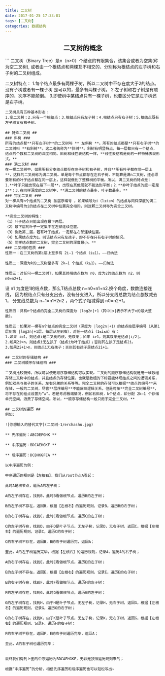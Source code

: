 ```yaml
---
title: 二叉树
date: 2017-01-25 17:33:01
tags: [二叉树]
categories: 数据结构
---
```

<center> 

## 二叉树的概念 ## 
</center>
<!-- more -->
```
二叉树（Binary Tree）是n（n≥0）个结点的有限集合，该集合或者为空集(称为空二叉树),
或者由一个根结点和两棵互不相交的、分别称为根结点的左子树和右子树的二叉树组成。

二叉树特点：
1.每个结点最多有两棵子树，所以二叉树中不存在度大于2的结点。没有子树或者有一棵子树
  是可以的，最多有两棵子树。
2.左子树和右子树是有顺序的，次序不能颠倒。
3.即使树中某结点只有一棵子树，也要区分它是左子树还是右子树。
```
二叉树具有五种基本形态：
1.空二叉树；2.只有一个根结点；3.根结点只有左子树；4.根结点只有右子树；5.根结点既有左子树又有右子树。

## 特殊二叉树 ##
### 斜树 ###
所有的结点都**只有左子树**的二叉树叫 ** 左斜树 **。所有的结点都是**只有右子树**的二叉树叫 **右斜树**。这二者统称为**斜树**。斜树有明显特点，每一层都只有一个结点，结点的个数和二叉树的深度相同。斜树和线性表结构一样，**线性表结构是树的一种特殊表现形式。**
### 满二叉树 ###
在一棵二叉树中，如果所有分支结点都存在左子树和右子树，并且**所有叶子都在同一层上**，这样的二叉树称为满二叉树。单是每个节点都存在左右子树，不能算是满n二叉树，还必须要所有的叶子结点都在同一层上，这样就做到了整棵树的平衡。所以，满二叉树的特点是：1.**叶子只能出现在最下一层**，出现在其他层就不能达到平衡；2.**非叶子结点的度一定是2**；3.在同样深度的二叉树中，**满二叉树的结点最多，叶子数最多。**
### 完全二叉树 ###
对一棵具有n个结点的二叉树 按层序编号 ，如果编号为i（1≤i≤n）的结点与同样深度的满二叉树中编号为i的结点在二叉树中位置完全相同，则这颗二叉树称为完全二叉树。

**完全二叉树的特性：
（1）叶子结点只能出现在最下两层。
（2）最下层的叶子一定集中在左部连续位置。
（3）倒数第二层，若有叶子结点，一定都在右部连续位置。
（4）如果结点度为1，则该结点只有左孩子，即不存在只有右子树的情况。
（5）同样结点数的二叉树，完全二叉树的深度最小。**
### 二叉树的性质 ###
性质一：在二叉树的第i层上至多有 2i−1 个结点（i≥1）。—–归纳法

性质二：深度为k的二叉树至多有 2k−1 个结点（k≥1）。—–归纳法

性质三：对任何一棵二叉树T，如果其终端结点数为 n0，度为2的结点数为 n2，则 n0=n2+1。
```
设 n1 为度是1的结点数，那么T结点总数 n=n0+n1+n2.换个角度，数数连接连线，
因为根结点只有分支出去，没有分支进入，所以分支线总数为结点总数减去1，
分支线总数为 n−1=n1+2n2 ，两个式子相减得到 n0=n2+1。
```
性质四：具有n个结点的完全二叉树的深度为 |log2n|+1（其中|x|表示不大于x的最大整数）。

性质五：如果对一棵有n个结点的完全二叉树（深度为 |log2n|+1）的结点按层序编号（从第1层到第 |log2n|+1层，每层从左到右），对任一结点i（1≤i≤n）有：
1.如果 i=1，则结点i是二叉树的根，无双亲；如果 i>1，则其双亲是结点|i/2|。
2.如果2i>n，则结点i无左孩子（结点i为叶子结点）；否则其左孩子是结点2i。
3.如果2i+1>n，则结点i无右孩子；否则其右孩子是结点2i+1。

## 二叉树的存储结构 ##
### 二叉树顺序存储结构 ###

二叉树比较特殊，所以可以使用顺序存储结构可以实现。二叉树的顺序存储结构就是用一维数组存储二叉树中的结点，并且结点的存储位置，也就是数组的下标要能体现结点之间的逻辑关系，例如双亲与孩子的关系，左右兄弟的关系等等。完全二叉树的存储可以根据**结点的编号**来存储，一般的二叉树，尽管**层序编号**不能反映逻辑关系，但是可按**完全二叉树编号**，将不存在的结点设置为“∧”。若是考虑极端情况，例如右斜树，k个结点，却分配 2k−1 个存储单元空间，浪费了存储空间。所以，**顺序存储结构一般只用于完全二叉树。**

## 二叉树的遍历 ##
例如:

![你想输入的替代文字](二叉树-1/erchashu.jpg)

** 先序遍历：ABCDEFGHK **

** 中序遍历：BDCAEHGKF **

** 后序遍历：DCBHKGFEA **

以中序遍历为例：

中序遍历的规则是【左根右】，我们从root节点A看起；

此时A是根节点，遍历A的左子树；

A的左子树存在，找到B，此时B看做根节点，遍历B的左子树；

B的左子树不存在，返回B，根据【左根右】的遍历规则，记录B，遍历B的右子树；

B的右子树存在，找到C，此时C看做根节点，遍历C的左子树；

C的左子树存在，找到D，由于D是叶子节点，无左子树，记录D，无右子树，返回C，根据【左根右】的遍历规则，记录C，遍历C的右子树；

C的右子树不存在，返回B，B的右子树遍历完，返回A；

至此，A的左子树遍历完毕，根据【左根右】的遍历规则，记录A，遍历A的右子树；

A的右子树存在，找到E，此时E看做根节点，遍历E的左子树；

E的左子树不存在，返回E，根据【左根右】的遍历规则，记录E，遍历E的右子树；

E的右子树存在，找到F，此时F看做根节点，遍历F的左子树；

F的左子树存在，找到G，此时G看做根节点，遍历G的左子树；

G的左子树存在，找到H，由于H是叶子节点，无左子树，记录H，无右子树，返回G，根据【左根右】的遍历规则，记录G，遍历G的右子树；

G的右子树存在，找到K，由于K是叶子节点，无左子树，记录K，无右子树，返回G，根据【左根右】的遍历规则，记录F，遍历F的右子树；

F的右子树不存在，返回F，E的右子树遍历完毕，返回A；

至此，A的右子树也遍历完毕；


最终我们得到上图的中序遍历为BDCAEHGKF，无非是按照遍历规则来的；

根据“中序遍历”的分析，相信先序遍历和后序遍历也可以轻松写出~